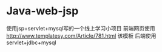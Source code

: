 # Java-web-jsp
使用jsp+servlet+mysql写的一个线上学习小项目
前端网页使用 http://www.templatesy.com/Article/781.html 该模板
后端使用servlet+jdbc+mysql


